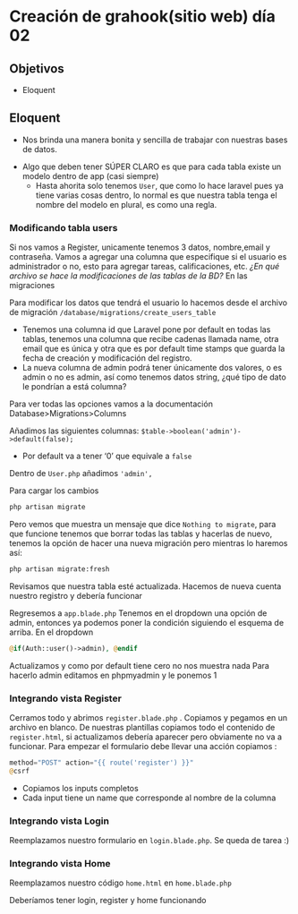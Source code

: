 # Creación de grahook(sitio web) día 02

## Objetivos

* Eloquent

<!-- TODO:- Agregar capturas de pantalla o GIFs de lo que se obtendrá en esta sección -->

## Eloquent

* Nos brinda una manera bonita y sencilla de trabajar con nuestras bases de datos. 

<!-- TODO:- Explicar que es un modelo -->

* Algo que deben tener SÚPER CLARO es que para cada tabla existe un modelo dentro de app (casi siempre)
  * Hasta ahorita solo tenemos `User`, que como lo hace laravel pues ya tiene varias cosas dentro, lo normal es que nuestra tabla tenga el nombre del modelo en plural, es como una regla.

### Modificando tabla users

Si nos vamos a Register, unicamente tenemos 3 datos, nombre,email y contraseña.
Vamos a agregar una columna que especifique si el usuario es administrador o no, esto para agregar tareas, calificaciones, etc. 
*¿En qué archivo se hace la modificaciones de las tablas de la BD?*
En las migraciones

Para modificar los datos que tendrá el usuario lo hacemos desde el archivo de migración `/database/migrations/create_users_table`

* Tenemos una columna id que Laravel pone por default en todas las tablas, tenemos una columna que recibe cadenas llamada name, otra email que es única y otra que es por default time stamps que guarda la fecha de creación y modificación del registro.
* La nueva columna de admin podrá tener únicamente dos valores, o es admin o no es admin, así como tenemos datos string, ¿qué tipo de dato le pondrían a está columna?

Para ver todas las opciones vamos a la documentación 
Database>Migrations>Columns

Añadimos las siguientes columnas:
`$table->boolean('admin')->default(false);`

* Por default va a tener ‘0’ que equivale a `false`

Dentro de `User.php`
añadimos `'admin',`

Para cargar los cambios

```sh
php artisan migrate 
```

Pero vemos que muestra un mensaje que dice `Nothing to migrate`, para que funcione tenemos que borrar todas las tablas y hacerlas de nuevo, tenemos la opción de hacer una nueva migración pero mientras lo haremos así:

```sh
php artisan migrate:fresh
```

Revisamos que nuestra tabla esté actualizada.
Hacemos de nueva cuenta nuestro registro y debería funcionar

Regresemos a `app.blade.php`
Tenemos en el dropdown una opción de admin, entonces ya podemos poner la condición siguiendo el esquema de arriba. En el dropdown 
```php
@if(Auth::user()->admin), @endif
```

Actualizamos y como por default tiene cero no nos muestra nada
Para hacerlo admin editamos en phpmyadmin y le ponemos 1

### Integrando vista Register

Cerramos todo y abrimos `register.blade.php` .
Copiamos y pegamos en un archivo en blanco.
De nuestras plantillas copiamos todo el contenido de `register.html`, si actualizamos debería aparecer pero obviamente no va a funcionar. Para empezar el formulario debe llevar una acción
copiamos :

```php
method="POST" action="{{ route('register') }}"
@csrf
```

* Copiamos los inputs completos
* Cada input tiene un name que corresponde al nombre de la columna

### Integrando vista Login

Reemplazamos nuestro formulario en `login.blade.php`. Se queda de tarea :)

### Integrando vista Home

Reemplazamos nuestro código `home.html` en `home.blade.php`

Deberíamos tener login, register y home funcionando